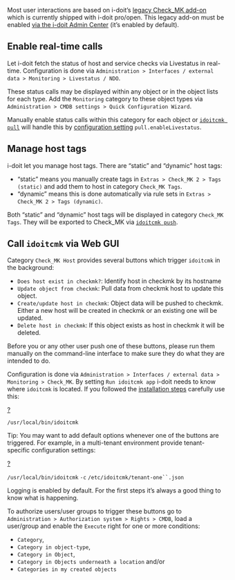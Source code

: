 Most user interactions are based on i-doit’s [legacy Check\_MK add-on](/display/en/Check_MK) which is currently shipped with i-doit pro/open. This legacy add-on must be enabled [via the i-doit Admin Center](/display/en/Add-ons) (it’s enabled by default).

Enable real-time calls
----------------------

Let i-doit fetch the status of host and service checks via Livestatus in real-time. Configuration is done via `Administration > Interfaces / external data > Monitoring > Livestatus / NDO`.

These status calls may be displayed within any object or in the object lists for each type. Add the `Monitoring` category to these object types via `Administration > CMDB settings > Quick Configuration Wizard`.

Manually enable status calls within this category for each object or [`idoitcmk pull`](/pages/viewpage.action?pageId=75989124) will handle this by [configuration setting](/pages/viewpage.action?pageId=75989114) `pull.enableLivestatus`.

Manage host tags
----------------

i-doit let you manage host tags. There are “static” and “dynamic” host tags:

*   “static” means you manually create tags in `Extras > Check_MK 2 > Tags (static)` and add them to host in category `Check_MK Tags`.
*   “dynamic” means this is done automatically via rule sets in `Extras > Check_MK 2 > Tags (dynamic)`.

Both “static” and “dynamic” host tags will be displayed in category `Check_MK Tags`. They will be exported to Check\_MK via [`idoitcmk push`](/pages/viewpage.action?pageId=75989126).

Call `idoitcmk` via Web GUI
---------------------------

Category `Check_MK Host` provides several buttons which trigger `idoitcmk` in the background:

*   `Does host exist in checkmk?`: Identify host in checkmk by its hostname
*   `Update object from checkmk`: Pull data from checkmk host to update this object.
*   `Create/update host in checkmk`: Object data will be pushed to checkmk. Either a new host will be created in checkmk or an existing one will be updated.
*   `Delete host in checkmk`: If this object exists as host in checkmk it will be deleted.

Before you or any other user push one of these buttons, please run them manually on the command-line interface to make sure they do what they are intended to do.

Configuration is done via `Administration > Interfaces / external data > Monitoring > Check_MK`. By setting `Run idoitcmk app` i-doit needs to know where `idoitcmk` is located. If you followed the [installation steps](/pages/viewpage.action?pageId=75989120) carefully use this:

[?](#)

`/usr/local/bin/idoitcmk`

Tip: You may want to add default options whenever one of the buttons are triggered. For example, in a multi-tenant environment provide tenant-specific configuration settings:

[?](#)

`/usr/local/bin/idoitcmk` `-c` `/etc/idoitcmk/tenant-one``.json`

Logging is enabled by default. For the first steps it’s always a good thing to know what is happening.

To authorize users/user groups to trigger these buttons go to `Administration > Authorization system > Rights > CMDB`, load a user/group and enable the `Execute` right for one or more conditions:

*   `Category`,
*   `Category in object-type`,
*   `Category in Object`,
*   `Category in Objects underneath a location` and/or
*   `Categories in my created objects`
